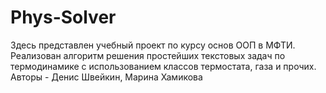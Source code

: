 # Phys-Solver

Здесь представлен учебный проект по курсу основ ООП в МФТИ. Реализован алгоритм решения простейших текстовых задач по термодинамике с использованием классов термостата, газа и прочих. Авторы - Денис Швейкин, Марина Хамикова
